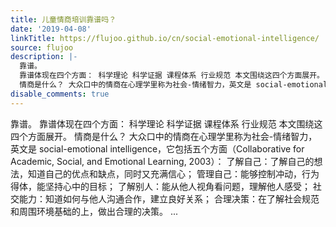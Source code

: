 ```yaml
---
title: 儿童情商培训靠谱吗？
date: '2019-04-08'
linkTitle: https://flujoo.github.io/cn/social-emotional-intelligence/
source: flujoo
description: |-
  靠谱。
  靠谱体现在四个方面： 科学理论 科学证据 课程体系 行业规范 本文围绕这四个方面展开。
  情商是什么？ 大众口中的情商在心理学里称为社会-情绪智力，英文是 social-emotional intelligence，它包括五个方面（Collaborative for Academic, Social, and Emotional Learning, 2003）： 了解自己：了解自己的想法，知道自己的优点和缺点，同时又充满信心； 管理自己：能够控制冲动，行为得体，能坚持心中的目标； 了解别人：能从他人视角看问题，理解他人感受； 社交能力：知道如何与他人沟通合作，建立良好关系； 合理决策：在了解社会规范和周围环境基础的上，做出合理的决策。 ...
disable_comments: true
---
```

靠谱。
靠谱体现在四个方面： 科学理论 科学证据 课程体系 行业规范 本文围绕这四个方面展开。
情商是什么？ 大众口中的情商在心理学里称为社会-情绪智力，英文是 social-emotional intelligence，它包括五个方面（Collaborative for Academic, Social, and Emotional Learning, 2003）： 了解自己：了解自己的想法，知道自己的优点和缺点，同时又充满信心； 管理自己：能够控制冲动，行为得体，能坚持心中的目标； 了解别人：能从他人视角看问题，理解他人感受； 社交能力：知道如何与他人沟通合作，建立良好关系； 合理决策：在了解社会规范和周围环境基础的上，做出合理的决策。 ...